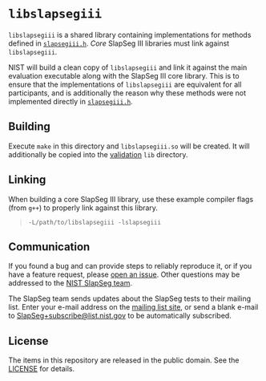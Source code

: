 `libslapsegiii`
===============

`libslapsegiii` is a shared library containing implementations for methods
defined in [`slapsegiii.h`]. *Core* SlapSeg III libraries must link against
`libslapsegiii`.

NIST will build a clean copy of `libslapsegiii` and link it against the main
evaluation executable along with the SlapSeg III core library. This is to ensure
that the implementations of `libslapsegiii` are equivalent for all participants,
and is additionally the reason why these methods were not implemented directly
in [`slapsegiii.h`].

Building
--------
Execute `make` in this directory and `libslapsegiii.so` will be created. It will
additionally be copied into the [validation] `lib` directory.

Linking
-------
When building a core SlapSeg III library, use these example compiler flags (from
`g++`) to properly link against this library.

> `-L/path/to/libslapsegiii -lslapsegiii`

Communication
-------------
If you found a bug and can provide steps to reliably reproduce it, or if you
have a feature request, please [open an issue]. Other questions may be addressed
to the [NIST SlapSeg team].

The SlapSeg team sends updates about the SlapSeg tests to their mailing list.
Enter your e-mail address on the [mailing list site], or send a blank e-mail to
SlapSeg+subscribe@list.nist.gov to be automatically subscribed.

License
-------
The items in this repository are released in the public domain. See the
[LICENSE] for details.

[`slapsegiii.h`]: https://github.com/usnistgov/slapseg/blob/master/slapsegiii/validation/src/slapsegiii.h
[validation]: https://github.com/usnistgov/slapseg/blob/master/slapsegiii/validation
[NIST SlapSeg team]: mailto:slapseg@nist.gov
[open an issue]: https://github.com/usnistgov/slapseg/issues
[mailing list site]: https://groups.google.com/a/list.nist.gov/forum/#!forum/slapseg/join
[LICENSE]: https://github.com/usnistgov/slapseg/blob/master/LICENSE.md
